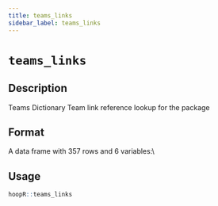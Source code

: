 ```yaml
---
title: teams_links
sidebar_label: teams_links
---
```

# `teams_links`

## Description

Teams Dictionary
 Team link reference lookup for the package


## Format

A data frame with 357 rows and 6 variables:\

## Usage

```r
hoopR::teams_links
```


